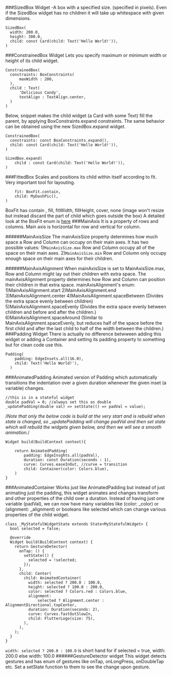 ###SizedBox Widget
-A box with a specified size. (specified in pixels).
Even if the SizedBox widget has no children it will take up whitespace with given dimensions.
```
SizedBox(
  width: 200.0,
  height: 300.0,
  child: const Card(child: Text('Hello World!')),
)
```
###ConstrainedBox Widget
Lets you specify maximum or minimum width or height of its child widget.
```
ConstrainedBox(
  constraints: BoxConstraints(
      maxWidth : 200,
  ),
  child : Text(
      'Delicious Candy',
      textAlign : TextAlign.center,
  )
)
```
Below, snippet makes the child widget (a Card with some Text) fill the parent, by applying BoxConstraints.expand constraints. The same behavior can be obtained using the new SizedBox.expand widget.
```
ConstrainedBox(
  constraints: const BoxConstraints.expand(),
  child: const Card(child: Text('Hello World!')),
)
```
```
SizedBox.expand(
    child : const Card(child: Text('Hello World!')),
)
```
###FittedBox
Scales and positions its child within itself according to fit. Very important tool for layouting.
```FittedBox(
    fit: BoxFit.contain,
    child: MyDashPic(),
)
```
BoxFit has contain , fill, fitWidth, fillHeight, cover, none (image won't resize but instead discard the part of child which goes outside the box)
A detailed look at the BoxFit enum is [here](https://api.flutter.dev/flutter/painting/BoxFit-class.html)
###MainAxis
It is a property of rows and columns.
Main axis is horizontal for row and vertical for column.

######MainAxisSize
The mainAxisSize property determines how much space a Row and Column can occupy on their main axes. It  has two possible values:
1)```MainAxisSize.max``` Row and Column occupy all of the space on their main axes.
2)```MainAxisSize.min``` Row and Column only occupy enough space on their main axes for their children.

######MainAxisAlignment
When mainAxisSize is set to MainAxisSize.max, Row and Column might lay out their children with extra space. The mainAxisAlignment property determines how Row and Column can position their children in that extra space. mainAxisAlignment's enum:
1)MainAxisAlignment.start
2)MainAxisAlignment.end
3)MainAxisAlignment.center
4)MainAxisAlignment.spaceBetween (Divides the extra space evenly between children)
5)MainAxisAlignment.spaceEvenly  (Divides the extra space evenly between children and before and after the children.)
6)MainAxisAlignment.spaceAround  (Similar to MainAxisAlignment.spaceEvenly, but reduces half of the space before the first child and after the last child to half of the width between the children.)
###Padding Widget
There is actually no difference betwween adding this widget or adding a Container and setting its padding property to something but for clean code use this.
```
Padding(
    padding: EdgeInsets.all(16.0),
    child: Text('Hello World!'),
  )
```
###AnimatedPadding
Animated version of Padding which automatically transitions the indentation over a given duration whenever the given inset (a variable) changes.
```
//this is in a stateful widget
double padVal = 0; //always set this as double
_updatePadding(double val) => setState(() => padVal = value);
```
/*Note that only the below code is build at the very start and is rebuild when state is changed, so _updatePadding will change padVal and then set state which will rebuild the widgets given below, and then we will see a smooth animation.*/
```
Widget build(BuildContext context){

    return AnimatedPadding(
        padding: EdgeInsghts.all(padVal),
        duration: const Duration(seconds : 1),
        curve: Curves.easeInOut, //curve = transition
        child: Container(color: Colors.blue),
    )
}
```
###AnimatedContainer
Works just like AnimatedPadding but instead of just animating just the padding, this widget animates and changes transform and other properties of the child over a duration. Instead of having just one variable (padVal), we can now have many variables like (color: _color) or (alignment: _alignment) or booleans like selected which can change various properties of the child widget.
```
class _MyStatefulWidgetState extends State<MyStatefulWidget> {
  bool selected = false;

  @override
  Widget build(BuildContext context) {
    return GestureDetector(
      onTap: () {
        setState(() {
          selected = !selected;
        });
      },
      child: Center(
        child: AnimatedContainer(
          width: selected ? 200.0 : 100.0,
          height: selected ? 100.0 : 200.0,
          color: selected ? Colors.red : Colors.blue,
          alignment:
              selected ? Alignment.center : AlignmentDirectional.topCenter,
          duration: Duration(seconds: 2),
          curve: Curves.fastOutSlowIn,
          child: FlutterLogo(size: 75),
        ),
      ),
    );
  }
}
```
```width: selected ? 200.0 : 100.0``` is short hand for if selected = true, width: 200.0 else width: 100.0
######GestureDetector widget
This widget detects gestures and has enum of gestures like onTap, onLongPress, onDoubleTap etc. Set a setState function to them to see the change upon gesture.
